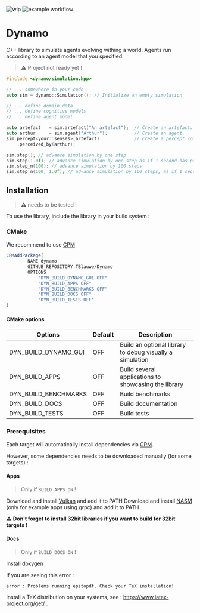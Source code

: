 ![wip](https://img.shields.io/badge/-WIP-red)
![example workflow](https://github.com/TBlauwe/Dynamo/actions/workflows/Build.yml/badge.svg)

# Dynamo

C++ library to simulate agents evolving withing a world. Agents run according to an agent model that you specified.

> :warning: Project not ready yet !

```cpp
#include <dynamo/simulation.hpp>

// ... somewhere in your code
auto sim = dynamo::Simulation(); // Initialize an empty simulation

// ... define domain data
// ... define cognitive models
// ... define agent model

auto artefact   = sim.artefact("An artefact");  // Create an artefact.
auto arthur     = sim.agent("Arthur");          // Create an agent.
sim.percept<your::senses>(artefact)             // Create a percept coming from artefact, perceived by arthur.
    .perceived_by(arthur); 

sim.step(); // advance simulation by one step
sim.step(1.0f); // advance simulation by one step as if 1 second has passed
sim.step_n(100); // advance simulation by 100 steps
sim.step_n(100, 1.0f); // advance simulation by 100 steps, as if 1 seconds passed between each steps
```

## Installation

> :warning: needs to be tested !
 
To use the library, include the library in your build system :

### CMake

We recommend to use [CPM](https://github.com/cpm-cmake/CPM.cmake)
```cmake
CPMAddPackage(
        NAME dynamo 
        GITHUB_REPOSITORY TBlauwe/Dynamo
        OPTIONS
            "DYN_BUILD_DYNAMO_GUI OFF"
            "DYN_BUILD_APPS OFF"
            "DYN_BUILD_BENCHMARKS OFF"
            "DYN_BUILD_DOCS OFF"
            "DYN_BUILD_TESTS OFF"
)
```

#### CMake options

| Options          | Default | Description                                              |
| ---------------- | ------- | -------------------------------------------------------- |
| DYN_BUILD_DYNAMO_GUI | OFF      | Build an optional library to debug visually a simulation |
| DYN_BUILD_APPS      | OFF      | Build several applications to showcasing the library     |
| DYN_BUILD_BENCHMARKS | OFF      | Build benchmarks                                         |
| DYN_BUILD_DOCS       | OFF      | Build documentation                                      |
| DYN_BUILD_TESTS      | OFF      | Build tests                                              |

### Prerequisites

Each target will automatically install dependencies via [CPM](https://github.com/cpm-cmake/).

However, some dependencies needs to be downloaded manually (for some targets) :

#### Apps

> Only if `BUILD_APPS ON` !

Download and install [Vulkan](https://vulkan.lunarg.com/sdk/home) and add it to PATH
Download and install [NASM](https://www.nasm.us/) (only for example apps using grpc) and add it to PATH

:warning: __Don't forget to install 32bit libraries if you want to build for 32bit targets !__

#### Docs

> Only if `BUILD_DOCS ON` !

Install [doxygen](https://www.doxygen.nl/download.html)

If you are seeing this error :

```
error : Problems running epstopdf. Check your TeX installation!
```

Install a TeX distribution on your systems, see : https://www.latex-project.org/get/ .

